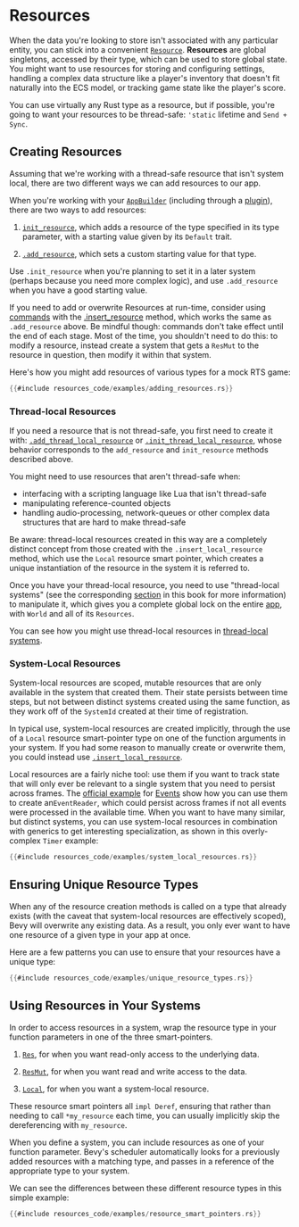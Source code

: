 # Resources

When the data you're looking to store isn't associated with any particular entity, you can stick into a convenient [`Resource`]((https://docs.rs/bevy/0.4.0/bevy/ecs/trait.Resource.html)).
**Resources** are global singletons, accessed by their type, which can be used to store global state.
You might want to use resources for storing and configuring settings, handling a complex data structure like a player's inventory that doesn't fit naturally into the ECS model, or tracking game state like the player's score.

You can use virtually any Rust type as a resource, but if possible, you're going to want your resources to be thread-safe: `'static` lifetime and `Send + Sync`.

## Creating Resources

Assuming that we're working with a thread-safe resource that isn't system local, there are two different ways we can add resources to our app.

When you're working with your [`AppBuilder`](../internals/app-builder.md) (including through a [plugin](../../organization/plugins.md)), there are two ways to add resources:

1. [`init_resource`](https://docs.rs/bevy/0.4.0/bevy/app/struct.AppBuilder.html#method.init_resource), which adds a resource of the type specified in its type parameter, with a starting value given by its `Default` trait.

2. [`.add_resource`](https://docs.rs/bevy/0.4.0/bevy/app/struct.AppBuilder.html#method.add_resource), which sets a custom starting value for that type.

Use `.init_resource` when you're planning to set it in a later system (perhaps because you need more complex logic), and use `.add_resource` when you have a good starting value.

If you need to add or overwrite Resources at run-time, consider using [commands](commands.md) with the [.insert_resource](https://docs.rs/bevy/0.4.0/bevy/ecs/struct.Commands.html#method.insert_resource) method, which works the same as `.add_resource` above. Be mindful though: commands don't take effect until the end of each stage. Most of the time, you shouldn't need to do this: to modify a resource, instead create a system that gets a `ResMut` to the resource in question, then modify it within that system.

Here's how you might add resources of various types for a mock RTS game:
```rust
{{#include resources_code/examples/adding_resources.rs}}
```

### Thread-local Resources

If you need a resource that is not thread-safe, you first need to create it with: [`.add_thread_local_resource`](https://docs.rs/bevy/0.4.0/bevy/app/struct.AppBuilder.html#method.add_thread_local_resource) or [`.init_thread_local_resource`](https://docs.rs/bevy/0.4.0/bevy/app/struct.AppBuilder.html#method.init_thread_local_resource), whose behavior corresponds to the `add_resource` and `init_resource` methods described above. 

You might need to use resources that aren't thread-safe when:

- interfacing with a scripting language like Lua that isn't thread-safe
- manipulating reference-counted objects
- handling audio-processing, network-queues or other complex data structures that are hard to make thread-safe

Be aware: thread-local resources created in this way are a completely distinct concept from those created with the `.insert_local_resource` method, which use the `Local` resource smart pointer, which creates a unique instantiation of the resource in the system it is referred to.

Once you have your thread-local resource, you need to use "thread-local systems" (see the corresponding [section](../systems.md) in this book for more information) to manipulate it, which gives you a complete global lock on the entire [app](https://docs.rs/bevy/0.4.0/bevy/app/struct.App.html), with `World` and all of its `Resources`.

You can see how you might use thread-local resources in [thread-local systems](../systems.md).

### System-Local Resources

System-local resources are scoped, mutable resources that are only available in the system that created them. Their state persists between time steps, but not between distinct systems created using the same function, as they work off of the `SystemId` created at their time of registration.

In typical use, system-local resources are created implicitly, through the use of a `Local` resource smart-pointer type on one of the function arguments in your system. If you had some reason to manually create or overwrite them, you could instead use [`.insert_local_resource`](https://docs.rs/bevy/0.4.0/bevy/ecs/struct.Commands.html#method.insert_local_resource).

Local resources are a fairly niche tool: use them if you want to track state that will only ever be relevant to a single system that you need to persist across frames. The [official example](https://github.com/bevyengine/bevy/blob/master/examples/ecs/event.rs) for [Events](events.md) show how you can use them to create an`EventReader`, which could persist across frames if not all events were processed in the available time. When you want to have many similar, but distinct systems, you can use system-local resources in combination with generics to get interesting specialization, as shown in this overly-complex `Timer` example:
```rust
{{#include resources_code/examples/system_local_resources.rs}}
```

## Ensuring Unique Resource Types

When any of the resource creation methods is called on a type that already exists (with the caveat that system-local resources are effectively scoped), Bevy will overwrite any existing data. As a result, you only ever want to have one resource of a given type in your app at once.

Here are a few patterns you can use to ensure that your resources have a unique type:

```rust
{{#include resources_code/examples/unique_resource_types.rs}}
```

## Using Resources in Your Systems

In order to access resources in a system, wrap the resource type in your function parameters in one of the three smart-pointers.

1. [`Res`](https://docs.rs/bevy/0.4.0/bevy/ecs/struct.Res.html), for when you want read-only access to the underlying data.
   
2. [`ResMut`](https://docs.rs/bevy/0.4.0/bevy/ecs/struct.ResMut.html), for when you want read and write access to the data.
   
3. [`Local`](https://docs.rs/bevy/0.4.0/bevy/ecs/struct.Local.html), for when you want a system-local resource.

These resource smart pointers all `impl Deref`, ensuring that rather than needing to call `*my_resource` each time, you can usually implicitly skip the dereferencing with `my_resource`. 

When you define a system, you can include resources as one of your function parameter. Bevy's scheduler automatically looks for a  previously added resources with a matching type, and passes in a reference of the appropriate type to your system.

We can see the differences between these different resource types in this simple example:

```rust
{{#include resources_code/examples/resource_smart_pointers.rs}}
```
